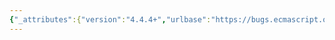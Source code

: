 ```yaml
---
{"_attributes":{"version":"4.4.4+","urlbase":"https://bugs.ecmascript.org/","maintainer":"dherman@mozilla.com"},"bug":{"bug_id":1404,"creation_ts":"2013-04-10 08:07:00 -0700","short_desc":"15.11.1.1: \"message\" property no longer non-enumerable","delta_ts":"2013-05-14 18:14:17 -0700","product":"Draft for 6th Edition","component":"technical issue","version":"Rev 14: March 8, 2013 Draft","rep_platform":"All","op_sys":"All","bug_status":"RESOLVED","resolution":"FIXED","priority":"Normal","bug_severity":"normal","everconfirmed":true,"reporter":{"uid":"andrebargull","name":"André Bargull"},"assigned_to":{"uid":"allen","name":"Allen Wirfs-Brock"},"long_desc":[{"commentid":3585,"comment_count":0,"who":{"uid":"andrebargull","name":"André Bargull"},"bug_when":"2013-04-10 08:07:25 -0700","thetext":"Step 7c of 15.11.1.1 uses CreateOwnDataProperty() since rev14, that means the \"message\" property is now enumerable. This does not seem to be right.\n\nAlso applies to NativeErrors."},{"commentid":3605,"comment_count":1,"who":{"uid":"allen","name":"Allen Wirfs-Brock"},"bug_when":"2013-04-10 13:40:11 -0700","thetext":"fixed in rev 15 editor's draft"},{"commentid":3998,"comment_count":2,"who":{"uid":"allen","name":"Allen Wirfs-Brock"},"bug_when":"2013-05-14 18:14:17 -0700","thetext":"resolved in rev 15, May 14, 2013 draft"}]}}
---
```


